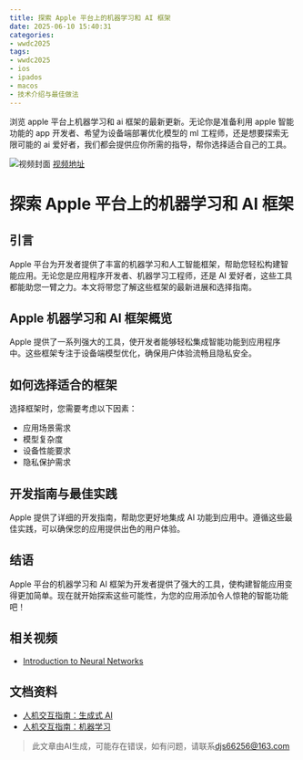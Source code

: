 ```yaml
---
title: 探索 Apple 平台上的机器学习和 AI 框架
date: 2025-06-10 15:40:31
categories:
- wwdc2025
tags:
- wwdc2025
- ios
- ipados
- macos
- 技术介绍与最佳做法
---
```

浏览 apple 平台上机器学习和 ai 框架的最新更新。无论你是准备利用 apple 智能功能的 app 开发者、希望为设备端部署优化模型的 ml 工程师，还是想要探索无限可能的 ai 爱好者，我们都会提供应你所需的指导，帮你选择适合自己的工具。
<!--more-->

![视频封面](https://devimages-cdn.apple.com/wwdc-services/images/3055294D-836B-4513-B7B0-0BC5666246B0/10048/10048_wide_250x141_2x.jpg)
[视频地址](https://developer.apple.com/cn/videos/play/wwdc2025/360/)

# 探索 Apple 平台上的机器学习和 AI 框架

## 引言
Apple 平台为开发者提供了丰富的机器学习和人工智能框架，帮助您轻松构建智能应用。无论您是应用程序开发者、机器学习工程师，还是 AI 爱好者，这些工具都能助您一臂之力。本文将带您了解这些框架的最新进展和选择指南。

## Apple 机器学习和 AI 框架概览
Apple 提供了一系列强大的工具，使开发者能够轻松集成智能功能到应用程序中。这些框架专注于设备端模型优化，确保用户体验流畅且隐私安全。

## 如何选择适合的框架
选择框架时，您需要考虑以下因素：
- 应用场景需求
- 模型复杂度
- 设备性能要求
- 隐私保护需求

## 开发指南与最佳实践
Apple 提供了详细的开发指南，帮助您更好地集成 AI 功能到应用中。遵循这些最佳实践，可以确保您的应用提供出色的用户体验。

## 结语
Apple 平台的机器学习和 AI 框架为开发者提供了强大的工具，使构建智能应用变得更加简单。现在就开始探索这些可能性，为您的应用添加令人惊艳的智能功能吧！

## 相关视频
- [Introduction to Neural Networks](https://example.com)

## 文档资料
- [人机交互指南：生成式 AI](https://developer.apple.com/design/human-interface-guidelines/generative-ai)
- [人机交互指南：机器学习](https://developer.apple.com/design/human-interface-guidelines/machine-learning)
> 此文章由AI生成，可能存在错误，如有问题，请联系[djs66256@163.com](djs66256@163.com)